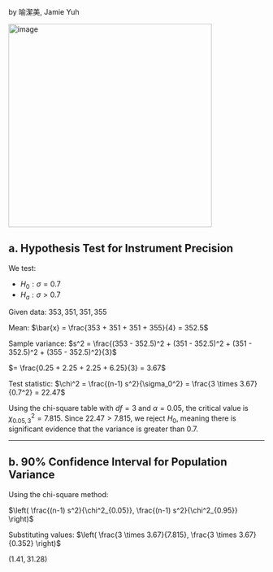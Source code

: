 by 喻潔美, Jamie Yuh

<img width="400" alt="image" src="https://github.com/user-attachments/assets/a0fa8f23-45f0-4313-b3f3-22cac513e5ee" />

## a. Hypothesis Test for Instrument Precision

We test:

- $H_0: \sigma = 0.7$
- $H_a: \sigma > 0.7$

Given data: $353, 351, 351, 355$

Mean:
$\bar{x} = \frac{353 + 351 + 351 + 355}{4} = 352.5$

Sample variance:
$s^2 = \frac{(353 - 352.5)^2 + (351 - 352.5)^2 + (351 - 352.5)^2 + (355 - 352.5)^2}{3}$

$= \frac{0.25 + 2.25 + 2.25 + 6.25}{3} = 3.67$

Test statistic:
$\chi^2 = \frac{(n-1) s^2}{\sigma_0^2} = \frac{3 \times 3.67}{0.7^2} = 22.47$

Using the chi-square table with $df = 3$ and $\alpha = 0.05$, the critical value is $\chi^2_{0.05,3} = 7.815$. Since $22.47 > 7.815$, we reject $H_0$, meaning there is significant evidence that the variance is greater than 0.7.

---

## b. 90% Confidence Interval for Population Variance

Using the chi-square method:

$\left( \frac{(n-1) s^2}{\chi^2_{0.05}}, \frac{(n-1) s^2}{\chi^2_{0.95}} \right)$

Substituting values:
$\left( \frac{3 \times 3.67}{7.815}, \frac{3 \times 3.67}{0.352} \right)$

$\left( 1.41, 31.28 \right)$

